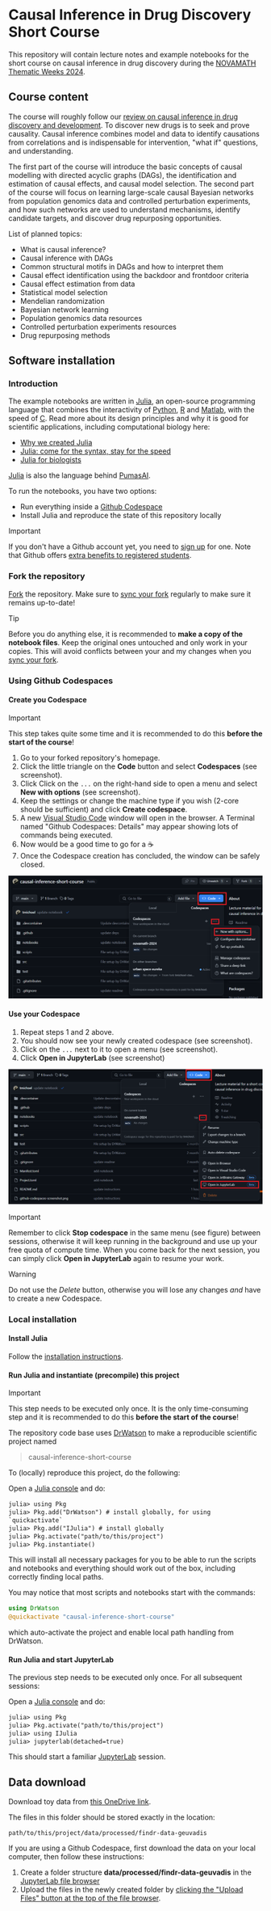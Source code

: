 # Causal Inference in Drug Discovery Short Course

This repository will contain lecture notes and example notebooks for the short course on causal inference in drug discovery during the [NOVAMATH Thematic Weeks 2024](https://eventos.fct.unl.pt/novamath_thematic_weeks/). 

## Course content

The course will roughly follow our [review on causal inference in drug discovery and development](https://doi.org/10.1016/j.drudis.2023.103737). To discover new drugs is to seek and prove causality. Causal inference combines model and data to identify causations from correlations and is indispensable for  intervention, "what if" questions, and understanding. 

The first part of the course will introduce the basic concepts of causal modelling with directed acyclic graphs (DAGs), the identification and estimation of causal effects, and causal model selection. The second part of the course will focus on learning large-scale causal Bayesian networks from population genomics data and controlled perturbation experiments, and how such networks are used to understand mechanisms, identify candidate targets, and discover drug repurposing opportunities.

List of planned topics:

- What is causal inference?
- Causal inference with DAGs
- Common structural motifs in DAGs and how to interpret them
- Causal effect identification using the backdoor and frontdoor criteria
- Causal effect estimation from data
- Statistical model selection
- Mendelian randomization
- Bayesian network learning
- Population genomics data resources
- Controlled perturbation experiments resources
- Drug repurposing methods


## Software installation

### Introduction

The example notebooks are written in [Julia][1], an open-source programming language that combines the interactivity of [Python](https://www.python.org/), [R](https://www.r-project.org/) and [Matlab](https://mathworks.com), with the speed of [C](https://en.wikipedia.org/wiki/C_(programming_language)). Read more about its design principles and why it is good for scientific applications, including computational biology here:

- [Why we created Julia](https://julialang.org/blog/2012/02/why-we-created-julia/)
- [Julia: come for the syntax, stay for the speed](https://www.nature.com/articles/d41586-019-02310-3)
- [Julia for biologists](https://www.nature.com/articles/s41592-023-01832-z)

[Julia][1] is also the language behind [PumasAI](https://pumas.ai/).

To run the notebooks, you have two options:

- Run everything inside a [Github Codespace](https://github.com/features/codespaces)
- Install Julia and reproduce the state of this repository locally

> [!IMPORTANT]  
> If you don't have a Github account yet, you need to [sign up](https://github.com/signup) for one. Note that Github offers [extra benefits to registered students](https://github.com/edu/students).

### Fork the repository

[Fork](https://docs.github.com/en/pull-requests/collaborating-with-pull-requests/working-with-forks/fork-a-repo) the repository. Make sure to [sync your fork](https://docs.github.com/en/pull-requests/collaborating-with-pull-requests/working-with-forks/syncing-a-fork) regularly to make sure it remains up-to-date! 

> [!TIP]
> Before you do anything else, it is recommended to **make a copy of the notebook files**. Keep the original ones untouched and only work in your copies. This will avoid conflicts between your and my changes when you [sync your fork](https://docs.github.com/en/pull-requests/collaborating-with-pull-requests/working-with-forks/syncing-a-fork).


### Using Github Codespaces

#### **Create you Codespace**

> [!IMPORTANT]  
> This step takes quite some time and it is recommended to do this **before the start of the course**!

1. Go to your forked repository's homepage.
2. Click the little triangle on the **Code** button and select **Codespaces** (see screenshot).
3. Click Click on the `...` on the right-hand side to open a menu and select **New with options** (see screenshot).
4. Keep the settings or change the machine type if you wish (2-core should be sufficient) and click **Create codespace**.
5. A new [Visual Studio Code](https://code.visualstudio.com/) window will open in the browser. A Terminal named "Github Codespaces: Details" may appear showing lots of commands being executed.
6. Now would be a good time to go for a :coffee:
7. Once the Codespace creation has concluded, the window can be safely closed.

![Github create codespace screenshot](github-create-codespace-screenshot.png)

#### **Use your Codespace**

1. Repeat steps 1 and 2 above.
2. You should now see your newly created codespace (see screenshot).
3. Click on the `...` next to it to open a menu (see screenshot).
4. Click **Open in JupyterLab** (see screenshot)

![Github open codespace screenshot](github-open-codespace-screenshot.png)

> [!IMPORTANT]  
> Remember to click **Stop codespace** in the same menu (see figure) between sessions, otherwise it will keep running in the background and use up your free quota of compute time. When you come back for the next session, you can simply click **Open in JupyterLab** again to resume your work.

> [!WARNING]
> Do not use the *Delete* button, otherwise you will lose any changes *and* have to create a new Codespace.


### Local installation


#### **Install Julia**

Follow the [installation instructions](https://github.com/JuliaLang/juliaup).


#### **Run Julia and instantiate (precompile) this project**

> [!IMPORTANT]  
> This step needs to be executed only once. It is the only time-consuming step and it is recommended to do this **before the start of the course**!

The repository code base uses [DrWatson](https://juliadynamics.github.io/DrWatson.jl/stable/) to make a reproducible scientific project named

> causal-inference-short-course

To (locally) reproduce this project, do the following:


Open a [Julia console](https://docs.julialang.org/en/v1/stdlib/REPL/) and do:
```
julia> using Pkg
julia> Pkg.add("DrWatson") # install globally, for using `quickactivate`
julia> Pkg.add("IJulia") # install globally
julia> Pkg.activate("path/to/this/project")
julia> Pkg.instantiate()
```

This will install all necessary packages for you to be able to run the scripts and notebooks and everything should work out of the box, including correctly finding local paths.

You may notice that most scripts and notebooks start with the commands:
```julia
using DrWatson
@quickactivate "causal-inference-short-course"
```
which auto-activate the project and enable local path handling from DrWatson.

#### **Run Julia and start JupyterLab**

The previous step needs to be executed only once. For all subsequent sessions:

Open a [Julia console](https://docs.julialang.org/en/v1/stdlib/REPL/) and do:
```
julia> using Pkg
julia> Pkg.activate("path/to/this/project")
julia> using IJulia
julia> jupyterlab(detached=true)
```

This should start a familiar [JupyterLab](https://jupyterlab.readthedocs.io/) session.

[1]: https://julialang.org/
[2]: https://plutojl.org/
[3]: https://juliahub.com/

## Data download

Download toy data from [this OneDrive link](https://universityofbergen-my.sharepoint.com/:f:/g/personal/tom_michoel_uib_no/En9yoe7k-ZFDv7K53FbOnHQB4v1tMCnBKg_lQF1iBM-4mQ?e=ZiKi4l).

The files in this folder should be stored exactly in the location:

```
path/to/this/project/data/processed/findr-data-geuvadis
```

If you are using a Github Codespace, first download the data on your local computer, then follow these instructions:

1. Create a folder structure **data/processed/findr-data-geuvadis** in the [JupyterLab file browser](https://jupyterlab.readthedocs.io/en/stable/user/files.html)
2. Upload the files in the newly created folder by [clicking the "Upload Files" button at the top of the file browser](https://jupyterlab.readthedocs.io/en/stable/user/files.html#uploading-and-downloading).
